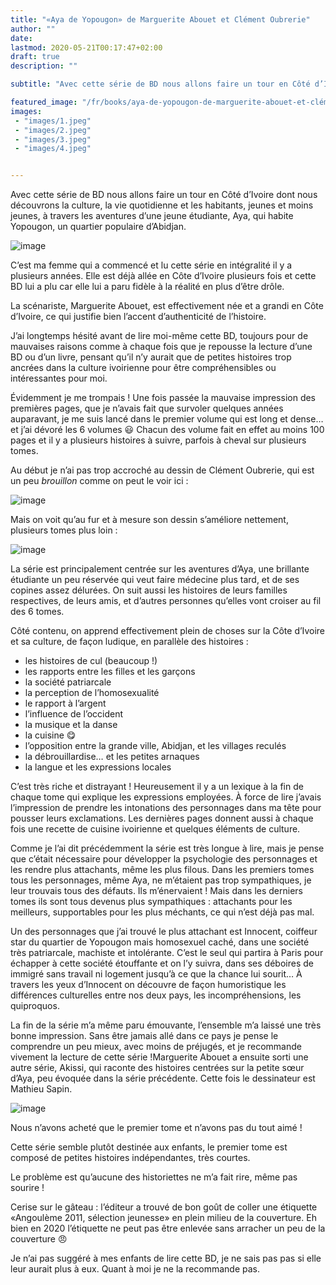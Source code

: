 ```yaml
---
title: "«Aya de Yopougon» de Marguerite Abouet et Clément Oubrerie"
author: ""
date: 
lastmod: 2020-05-21T00:17:47+02:00
draft: true
description: ""

subtitle: "Avec cette série de BD nous allons faire un tour en Côté d’Ivoire dont nous découvrons la culture"

featured_image: "/fr/books/aya-de-yopougon-de-marguerite-abouet-et-clément-oubrerie/images/1.jpeg" 
images:
 - "images/1.jpeg"
 - "images/2.jpeg"
 - "images/3.jpeg"
 - "images/4.jpeg"


---
```


Avec cette série de BD nous allons faire un tour en Côté d’Ivoire dont nous découvrons la culture, la vie quotidienne et les habitants, jeunes et moins jeunes, à travers les aventures d’une jeune étudiante, Aya, qui habite Yopougon, un quartier populaire d’Abidjan.




![image](images/1.jpeg#layoutTextWidth)



C’est ma femme qui a commencé et lu cette série en intégralité il y a plusieurs années. Elle est déjà allée en Côte d’Ivoire plusieurs fois et cette BD lui a plu car elle lui a paru fidèle à la réalité en plus d’être drôle.

La scénariste, Marguerite Abouet, est effectivement née et a grandi en Côte d’Ivoire, ce qui justifie bien l’accent d’authenticité de l’histoire.

J’ai longtemps hésité avant de lire moi-même cette BD, toujours pour de mauvaises raisons comme à chaque fois que je repousse la lecture d’une BD ou d’un livre, pensant qu’il n’y aurait que de petites histoires trop ancrées dans la culture ivoirienne pour être compréhensibles ou intéressantes pour moi.

Évidemment je me trompais ! Une fois passée la mauvaise impression des premières pages, que je n’avais fait que survoler quelques années auparavant, je me suis lancé dans le premier volume qui est long et dense… et j’ai dévoré les 6 volumes 😃 Chacun des volume fait en effet au moins 100 pages et il y a plusieurs histoires à suivre, parfois à cheval sur plusieurs tomes.

Au début je n’ai pas trop accroché au dessin de Clément Oubrerie, qui est un peu _brouillon_ comme on peut le voir ici : 




![image](images/2.jpeg#layoutTextWidth)



Mais on voit qu’au fur et à mesure son dessin s’améliore nettement, plusieurs tomes plus loin :




![image](images/3.jpeg#layoutTextWidth)



La série est principalement centrée sur les aventures d’Aya, une brillante étudiante un peu réservée qui veut faire médecine plus tard, et de ses copines assez délurées. On suit aussi les histoires de leurs familles respectives, de leurs amis, et d’autres personnes qu’elles vont croiser au fil des 6 tomes.

Côté contenu, on apprend effectivement plein de choses sur la Côte d’Ivoire et sa culture, de façon ludique, en parallèle des histoires :

*   les histoires de cul (beaucoup !)
*   les rapports entre les filles et les garçons
*   la société patriarcale
*   la perception de l’homosexualité
*   le rapport à l’argent
*   l’influence de l’occident
*   la musique et la danse
*   la cuisine 😋
*   l’opposition entre la grande ville, Abidjan, et les villages reculés
*   la débrouillardise… et les petites arnaques
*   la langue et les expressions locales

C’est très riche et distrayant ! Heureusement il y a un lexique à la fin de chaque tome qui explique les expressions employées. À force de lire j’avais l’impression de prendre les intonations des personnages dans ma tête pour pousser leurs exclamations. Les dernières pages donnent aussi à chaque fois une recette de cuisine ivoirienne et quelques éléments de culture.

Comme je l’ai dit précédemment la série est très longue à lire, mais je pense que c’était nécessaire pour développer la psychologie des personnages et les rendre plus attachants, même les plus filous. Dans les premiers tomes tous les personnages, même Aya, ne m’étaient pas trop sympathiques, je leur trouvais tous des défauts. Ils m’énervaient ! Mais dans les derniers tomes ils sont tous devenus plus sympathiques : attachants pour les meilleurs, supportables pour les plus méchants, ce qui n’est déjà pas mal.

Un des personnages que j’ai trouvé le plus attachant est Innocent, coiffeur star du quartier de Yopougon mais homosexuel caché, dans une société très patriarcale, machiste et intolérante. C’est le seul qui partira à Paris pour échapper à cette société étouffante et on l’y suivra, dans ses déboires de immigré sans travail ni logement jusqu’à ce que la chance lui sourit… À travers les yeux d’Innocent on découvre de façon humoristique les différences culturelles entre nos deux pays, les incompréhensions, les quiproquos.

La fin de la série m’a même paru émouvante, l’ensemble m’a laissé une très bonne impression. Sans être jamais allé dans ce pays je pense le comprendre un peu mieux, avec moins de préjugés, et je recommande vivement la lecture de cette série !Marguerite Abouet a ensuite sorti une autre série, Akissi, qui raconte des histoires centrées sur la petite sœur d’Aya, peu évoquée dans la série précédente. Cette fois le dessinateur est Mathieu Sapin.




![image](images/4.jpeg#layoutTextWidth)



Nous n’avons acheté que le premier tome et n’avons pas du tout aimé !

Cette série semble plutôt destinée aux enfants, le premier tome est composé de petites histoires indépendantes, très courtes.

Le problème est qu’aucune des historiettes ne m’a fait rire, même pas sourire !

Cerise sur le gâteau : l’éditeur a trouvé de bon goût de coller une étiquette «Angoulème 2011, sélection jeunesse» en plein milieu de la couverture. Eh bien en 2020 l’étiquette ne peut pas être enlevée sans arracher un peu de la couverture 😠

Je n’ai pas suggéré à mes enfants de lire cette BD, je ne sais pas pas si elle leur aurait plus à eux. Quant à moi je ne la recommande pas.
